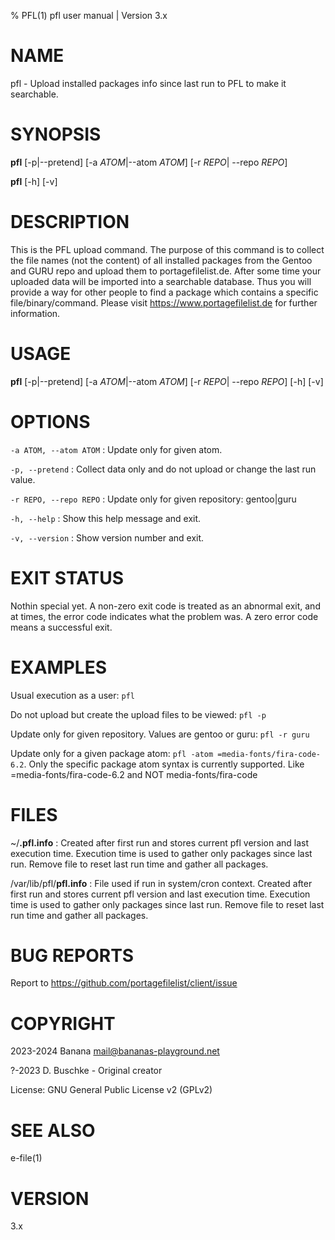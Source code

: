 % PFL(1) pfl user manual | Version 3.x

# NAME

pfl - Upload installed packages info since last run to PFL to make it searchable. 

# SYNOPSIS

**pfl** \[-p|--pretend\] \[-a *ATOM*|--atom *ATOM*\] \[-r *REPO*| --repo *REPO*\]

**pfl** \[-h\] \[-v\]

# DESCRIPTION

This is the PFL upload command. The purpose of this command is to collect the
file names (not the content) of all installed packages from the Gentoo and GURU repo
and upload them to portagefilelist.de. After some time your uploaded data will
be imported into a searchable database. Thus you will provide a way for other
people to find a package which contains a specific file/binary/command. 
Please visit https://www.portagefilelist.de for further information.

# USAGE

**pfl** \[-p\|-\-pretend] \[-a *ATOM*|-\-atom *ATOM*\] \[-r *REPO*| -\-repo *REPO*\] \[-h\] \[-v\]

# OPTIONS

`-a ATOM, --atom ATOM`
:   Update only for given atom.

`-p, --pretend`
:   Collect data only and do not upload or change the last run value.

`-r REPO, --repo REPO`
:   Update only for given repository: gentoo|guru

`-h, --help`
:   Show this help message and exit.

`-v, --version`
:   Show version number and exit.

# EXIT STATUS

Nothin special yet.
A non-zero exit code is treated as an abnormal exit, and at times, 
the error code indicates what the problem was. 
A zero error code means a successful exit.

# EXAMPLES

Usual execution as a user: `pfl`

Do not upload but create the upload files to be viewed: `pfl -p`

Update only for given repository. Values are gentoo or guru: `pfl -r guru`

Update only for a given package atom: `pfl -atom =media-fonts/fira-code-6.2`. 
Only the specific package atom syntax is currently supported. Like =media-fonts/fira-code-6.2 and NOT media-fonts/fira-code

# FILES

~/**.pfl.info**
:   Created after first run and stores current pfl version and last execution time.
    Execution time is used to gather only packages since last run.
    Remove file to reset last run time and gather all packages.

/var/lib/pfl/**pfl.info**
:   File used if run in system/cron context.
    Created after first run and stores current pfl version and last execution time.
    Execution time is used to gather only packages since last run.
    Remove file to reset last run time and gather all packages.


# BUG REPORTS

Report to https://github.com/portagefilelist/client/issue

# COPYRIGHT

2023-2024 Banana mail@bananas-playground.net

?-2023 D. Buschke - Original creator

License: GNU General Public License v2 (GPLv2)

# SEE ALSO

e-file\(1\)

# VERSION

3.x

